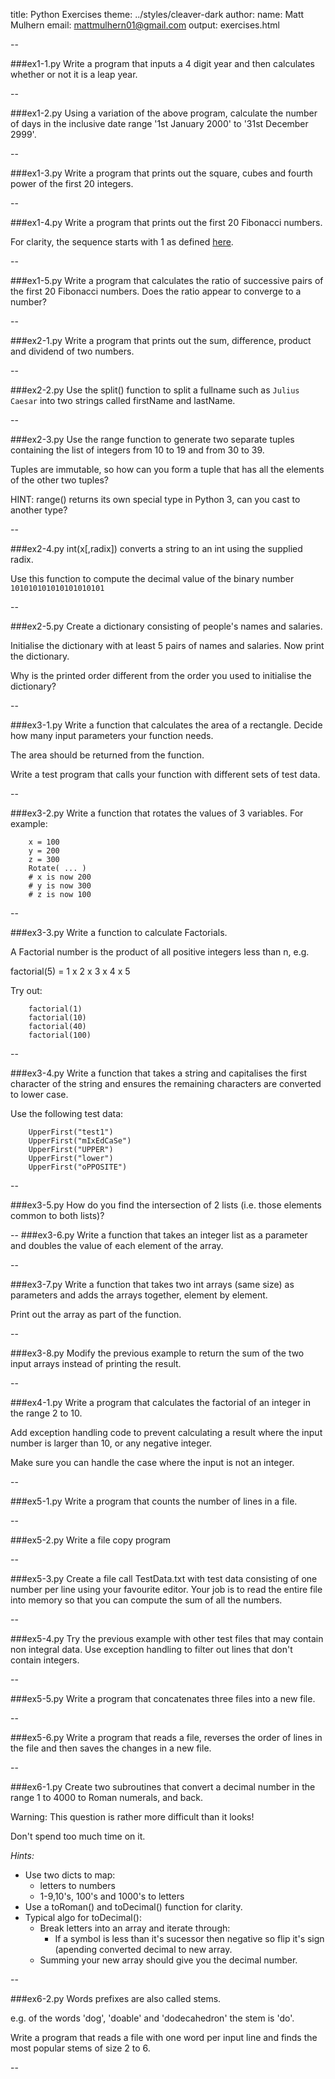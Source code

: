 title: Python Exercises
theme: ../styles/cleaver-dark
author:
  name: Matt Mulhern
  email: mattmulhern01@gmail.com
output: exercises.html

--

###ex1-1.py
Write a program that inputs a 4 digit year and then calculates whether or not it is a leap year.

--

###ex1-2.py
Using a variation of the above program, calculate the number of days in the inclusive date range '1st January 2000' to '31st December 2999'.

--

###ex1-3.py
Write a program that prints out the square, cubes and fourth power of the first 20 integers.

--

###ex1-4.py
Write a program that prints out the first 20 Fibonacci numbers.

For clarity, the sequence starts with 1 as defined [here](https://en.wikipedia.org/wiki/Fibonacci_number).

--

###ex1-5.py
Write a program that calculates the ratio of successive pairs of the first 20 Fibonacci numbers.
Does the ratio appear to converge to a number?

--

###ex2-1.py
Write a program that prints out the sum, difference, product and dividend of two numbers.

--

###ex2-2.py
Use the split() function to split a fullname such as `Julius Caesar` into two strings called firstName and lastName.

--

###ex2-3.py
Use the range function to generate two separate tuples containing the list of integers from 10 to 19 and from 30 to 39.

Tuples are immutable, so how can you form a tuple that has all the elements of the other two tuples?

HINT: range() returns its own special type in Python 3, can you cast to another type?

--

###ex2-4.py
int(x[,radix]) converts a string to an int using the supplied radix.

Use this function to compute the decimal value of the binary number `101010101010101010101`

--

###ex2-5.py
Create a dictionary consisting of people's names and salaries.

Initialise the dictionary with at least 5 pairs of names and salaries. Now print the dictionary.

Why is the printed order different from the order you used to initialise the dictionary?

--

###ex3-1.py
Write a function that calculates the area of a rectangle.
Decide how many input parameters your function needs.

The area should be returned from the function.

Write a test program that calls your function with different sets of test data.

--

###ex3-2.py
Write a function that rotates the values of 3 variables.  For example:

```
    x = 100
    y = 200
    z = 300
    Rotate( ... )
    # x is now 200
    # y is now 300
    # z is now 100
```
--

###ex3-3.py
Write a function to calculate Factorials.  

A Factorial number is the product of all positive integers less than n, e.g.

factorial(5) = 1 x 2 x 3 x 4 x 5

Try out:

```
    factorial(1)
    factorial(10)
    factorial(40)
    factorial(100)
```
--

###ex3-4.py
Write a function that takes a string and capitalises the first character of the string and ensures the remaining characters are converted to lower case.

Use the following test data:

```
    UpperFirst("test1")
    UpperFirst("mIxEdCaSe")
    UpperFirst("UPPER")
    UpperFirst("lower")
    UpperFirst("oPPOSITE")
```

--

###ex3-5.py
How do you find the intersection of 2 lists (i.e. those elements common to both lists)?

--
###ex3-6.py
Write a function that takes an integer list as a parameter and doubles the value of each element of the array.

--

###ex3-7.py
Write a function that takes two int arrays (same size) as parameters and adds the arrays together, element by element.

Print out the array as part of the function.

--

###ex3-8.py
Modify the previous example to return the sum of the two input arrays instead of printing the result.

--

###ex4-1.py
Write a program that calculates the factorial of an integer in the range 2 to 10.

Add exception handling code to prevent calculating a result where the input number is larger than 10, or any negative integer.

Make sure you can handle the case where the input is not an integer.

--

###ex5-1.py
Write a program that counts the number of lines in a file.

--

###ex5-2.py
Write a file copy program

--

###ex5-3.py
Create a file call TestData.txt with test data consisting of one number per line using your favourite editor.
Your job is to read the entire file into memory so that you can compute the sum of all the numbers.

--

###ex5-4.py
Try the previous example with other test files that may contain non integral data.
Use exception handling to filter out lines that don't contain integers.

--

###ex5-5.py
Write a program that concatenates three files into a new file.

--

###ex5-6.py
Write a program that reads a file, reverses the order of lines in the file and then saves the changes in a new file.

--

###ex6-1.py
Create two subroutines that convert a decimal number in the range 1 to 4000 to Roman numerals, and back.

Warning: This question is rather more difficult than it looks!

Don't spend too much time on it.

*Hints:*
* Use two dicts to map:
    * letters to numbers
    * 1-9,10's, 100's and 1000's to letters
* Use a toRoman() and toDecimal() function for clarity.
* Typical algo for toDecimal():
    * Break letters into an array and iterate through:
        * If a symbol is less than it's sucessor then negative so flip it's sign (apending converted decimal to new array.
    * Summing your new array should give you the decimal number.

--

###ex6-2.py
Words prefixes are also called stems.

e.g. of the words 'dog', 'doable' and 'dodecahedron' the stem is 'do'.

Write a program that reads a file with one word per input line and finds the most popular stems of size 2 to 6.

--
